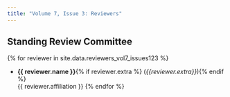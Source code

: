 ```yaml
---
title: "Volume 7, Issue 3: Reviewers"
---
```


## Standing Review Committee

{% for reviewer in site.data.reviewers_vol7_issues123 %}
* **{{ reviewer.name }}**{% if reviewer.extra %} (_{{reviewer.extra}}_){% endif %}  
       {{ reviewer.affiliation }}
{% endfor %}
